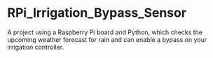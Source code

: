 # RPi_Irrigation_Bypass_Sensor
A project using a Raspberry Pi board and Python, which checks the upcoming weather forecast for rain and can enable a bypass on your irrigation controller.
